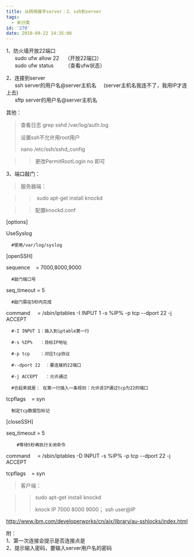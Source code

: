 ```yaml
---
title: 从网络接手server：2、ssh到server
tags:
  - 未分类
id: '270'
date: 2010-09-22 14:35:00
---
```


1、防火墙开放22端口  
      sudo ufw allow 22    （开放22端口）  
      sudo ufw status        （查看ufw状态）  
  
2、连接到server  
      ssh server的用户名@server主机名     (server主机名我连不了，我用IP才连上去)  
      sftp server的用户名@server主机名  
  
  
其他：

> 查看日志 grep sshd /var/log/auth.log
> 
> 设置ssh不允许用root用户
> 
> nano /etc/ssh/sshd\_config

> > 更改PermitRootLogin no 即可

>   

3、端口敲门：

> 服务器端：

> >  sudo apt-get install knockd

> > 配置knockd.conf
> > 
> >   

\[options\]

UseSyslog

      #使用/var/log/syslog

\[openSSH\]

sequence    = 7000,8000,9000

      #敲门端口号

seq\_timeout = 5

      #敲门需在5秒内完成

command     = /sbin/iptables -I INPUT 1 -s %IP% -p tcp --dport 22 -j ACCEPT

      #-I INPUT 1：插入到iptable第一行

      #-s %IP%   ：目标IP地址

      #-p tcp    ：对应tcp协议

      #--dport 22  ：要连接的22端口

      #-j ACCEPT   ：允许通过

      #合起来就是： 在第一行插入一条规则：允许该IP通过tcp为22的端口

tcpflags    = syn

      制定tcp数据包标记

\[closeSSH\]

seq\_timeout = 5

        #等待5秒再执行关闭命令

command     = /sbin/iptables -D INPUT -s %IP% -p tcp --dport 22 -j ACCEPT

tcpflags    = syn

  

> >   

> 客户端：

> > sudo apt-get install knockd
> > 
> > knock IP 7000 8000 9000； ssh user@IP
> > 
> >   

http://www.ibm.com/developerworks/cn/aix/library/au-sshlocks/index.html  
  
附：  
1、第一次连接会提示是否连接点是  
2、提示输入密码，要输入server用户名的密码